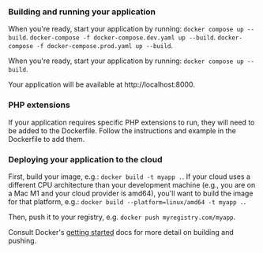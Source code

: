 ### Building and running your application

When you're ready, start your application by running:
`docker compose up --build`.
`docker-compose -f docker-compose.dev.yaml up --build`.
`docker-compose -f docker-compose.prod.yaml up --build`.

When you're ready, start your application by running:
`docker compose up --build`.

Your application will be available at http://localhost:8000.

### PHP extensions
If your application requires specific PHP extensions to run, they will need to be added to the Dockerfile. Follow the instructions and example in the Dockerfile to add them.

### Deploying your application to the cloud

First, build your image, e.g.: `docker build -t myapp .`.
If your cloud uses a different CPU architecture than your development
machine (e.g., you are on a Mac M1 and your cloud provider is amd64),
you'll want to build the image for that platform, e.g.:
`docker build --platform=linux/amd64 -t myapp .`.

Then, push it to your registry, e.g. `docker push myregistry.com/myapp`.

Consult Docker's [getting started](https://docs.docker.com/go/get-started-sharing/)
docs for more detail on building and pushing.
